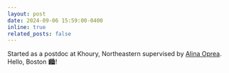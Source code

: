 ```yaml
---
layout: post
date: 2024-09-06 15:59:00-0400
inline: true
related_posts: false
---
```


Started as a postdoc at Khoury, Northeastern supervised by [Alina Oprea](https://www.khoury.northeastern.edu/home/alina/). Hello, Boston :cityscape:!
